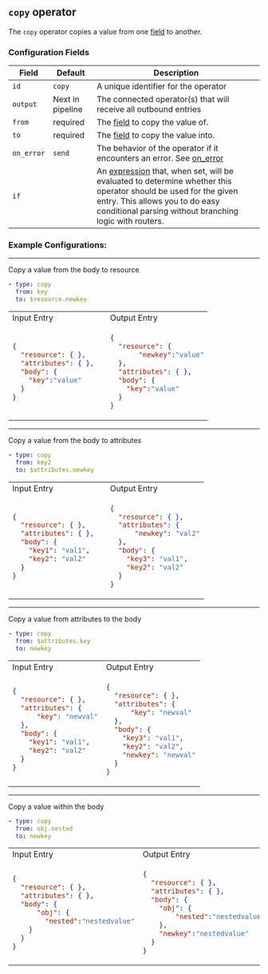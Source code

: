 ## `copy` operator

The `copy` operator copies a value from one [field](/docs/types/field.md) to another.

### Configuration Fields

| Field      | Default          | Description                                                                                                                                                                                                                              |
| ---        | ---              | ---                                                                                                                                                                                                                                      |
| `id`       | `copy`    | A unique identifier for the operator                                                                                                                                                                                                     |
| `output`   | Next in pipeline | The connected operator(s) that will receive all outbound entries                                                                                                                                                                         |
| `from`      | required       | The [field](/docs/types/field.md)  to copy the value of.   
| `to`      | required       | The [field](/docs/types/field.md)  to copy the value into.
| `on_error` | `send`           | The behavior of the operator if it encounters an error. See [on_error](/docs/types/on_error.md)                                                                                                                                          |
| `if`       |                  | An [expression](/docs/types/expression.md) that, when set, will be evaluated to determine whether this operator should be used for the given entry. This allows you to do easy conditional parsing without branching logic with routers. |

### Example Configurations:

<hr>
Copy a value from the body to resource

```yaml
- type: copy
  from: key
  to: $resource.newkey
```

<table>
<tr><td> Input Entry</td> <td> Output Entry </td></tr>
<tr>
<td>

```json
{
  "resource": { },
  "attributes": { },  
  "body": { 
    "key":"value"
  }
}
```

</td>
<td>

```json
{
  "resource": { 
       "newkey":"value"
  },
  "attributes": { },  
  "body": {
    "key":"value"
  }
}
```

</td>
</tr>
</table>

<hr>

Copy a value from the body to attributes
```yaml
- type: copy
  from: key2
  to: $attributes.newkey
```

<table>
<tr><td> Input Entry</td> <td> Output Entry </td></tr>
<tr>
<td>

```json
{
  "resource": { },
  "attributes": { },  
  "body": {
    "key1": "val1",
    "key2": "val2"
  }
}
```

</td>
<td>

```json
{
  "resource": { },
  "attributes": { 
      "newkey": "val2"
  },  
  "body": {
    "key3": "val1",
    "key2": "val2"
  }
}
```

</td>
</tr>
</table>

<hr>

Copy a value from attributes to the body
```yaml
- type: copy
  from: $attributes.key
  to: newkey
```

<table>
<tr><td> Input Entry</td> <td> Output Entry </td></tr>
<tr>
<td>

```json
{
  "resource": { },
  "attributes": { 
      "key": "newval"
  },  
  "body": {
    "key1": "val1",
    "key2": "val2"
  }
}
```

</td>
<td>

```json
{
  "resource": { },
  "attributes": { 
      "key": "newval"
  },  
  "body": {
    "key3": "val1",
    "key2": "val2",
    "newkey": "newval"
  }
}
```

</td>
</tr>
</table>

<hr>

Copy a value within the body
```yaml
- type: copy
  from: obj.nested
  to: newkey
```

<table>
<tr><td> Input Entry</td> <td> Output Entry </td></tr>
<tr>
<td>

```json
{
  "resource": { },
  "attributes": { },  
  "body": {
      "obj": {
        "nested":"nestedvalue"
    }
  }
}
```

</td>
<td>

```json
{
  "resource": { },
  "attributes": { },  
  "body": {
    "obj": {
        "nested":"nestedvalue"
    },
    "newkey":"nestedvalue"
  }
}
```

</td>
</tr>
</table>
